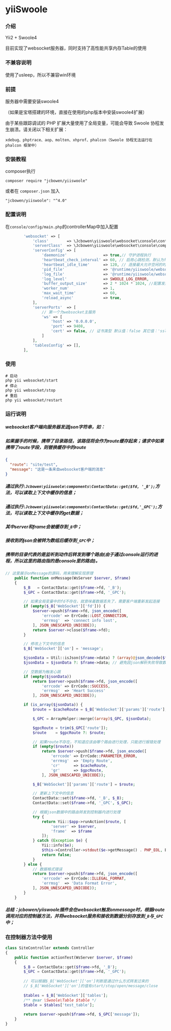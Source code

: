 # yiiSwoole

### 介绍

Yii2 + Swoole4

目前实现了websocket服务器，同时支持了高性能共享内存Table的使用

### 不兼容说明

使用了usleep，所以不兼容win环境

### 前提

服务器中需要安装swoole4

（如果是宝塔搭建的环境，直接在使用的php版本中安装swoole4扩展）

由于某些跟踪调试的 PHP 扩展大量使用了全局变量，可能会导致 Swoole 协程发生崩溃。请关闭以下相关扩展：

```  
xdebug、phptrace、aop、molten、xhprof、phalcon（Swoole 协程无法运行在 phalcon 框架中）
```

### 安装教程

composer执行

```shell
composer require "jcbowen/yiiswoole"
```

或者在 `composer.json` 加入

```
"jcbowen/yiiswoole": "^4.0"
```

### 配置说明

在`console/config/main.php`的controllerMap中加入配置

```php
        'websocket' => [
            'class'        => \Jcbowen\yiiswoole\websocket\console\controllers\WebSocketController::class,
            'serverClass'  => \Jcbowen\yiiswoole\websocket\console\components\Server::class, // 可不填，默认值
            'serverConfig' => [
                'daemonize'                => true,// 守护进程执行
                'heartbeat_check_interval' => 60, // 启用心跳检测，默认为false
                'heartbeat_idle_time'      => 120, // 连接最大允许空闲的时间，启用心跳检测的情况下，如未设置，默认未心跳检测的两倍
                'pid_file'                 => '@runtime/yiiswoole/websocket.pid',
                'log_file'                 => '@runtime/yiiswoole/websocket.log',
                'log_level'                => SWOOLE_LOG_ERROR,
                'buffer_output_size'       => 2 * 1024 * 1024, //配置发送输出缓存区内存尺寸
                'worker_num'               => 1,
                'max_wait_time'            => 60,
                'reload_async'             => true,
            ],
            'serverPorts'  => [
                // 第一个为websocket主服务
                'ws' => [
                    'host' => '0.0.0.0',
                    'port' => 9408,
                    'cert' => false, // 证书类型 默认值：false 其它值：'ssl'
                ]
            ],
            'tablesConfig' => [],
        ],
```

### 使用

```shell
# 启动 
php yii websocket/start
# 停止 
php yii websocket/stop
# 重启 
php yii websocket/restart
```

### 运行说明

##### websocket客户端向服务器发送json字符串，如：

##### 如果握手的时候，携带了目录路径，该路径将会作为route缓存起来；请求中如果携带了route字段，则替换缓存中的route

```json
{
  "route": "site/test",
  "message": "这是一条来自websocket客户端的消息"
}
```

##### 通过执行```\Jcbowen\yiiswoole\components\ContactData::get($fd, '_B');```方法，可以读取上下文中缓存的信息；

##### 通过执行```\Jcbowen\yiiswoole\components\ContactData::get($fd,'_GPC');```方法，可以读取上下文中缓存的get数据；

##### 其中server和frame会被缓存到```_B```中；

##### 接收到的json会被转为数组后缓存到```_GPC```中；

##### 携带的目录代表的是监听到动作后转发到哪个路由(由于通过console运行的进程，所以这里的路由指的是console里的路由)。

```php
// 这里展示onMessage的源码，用来理解实现原理
    public function onMessage(WsServer $server, $frame)
    {
        $_B   = ContactData::get($frame->fd, '_B');
        $_GPC = ContactData::get($frame->fd, '_GPC');

        // 如果全局变量中的fd不存在，就意味着数据丢失了，需要客户端重新发起连接
        if (empty($_B['WebSocket']['fd'])) {
            $server->push($frame->fd, json_encode([
                'errcode' => ErrCode::LOST_CONNECTION,
                'errmsg'  => 'connect info lost',
            ], JSON_UNESCAPED_UNICODE));
            return $server->close($frame->fd);
        }

        // 修改上下文中的信息
        $_B['WebSocket']['on'] = 'message';

        $jsonData = Util::isJson($frame->data) ? (array)@json_decode($frame->data, true) : $frame->data;
        $jsonData = $jsonData ?: $frame->data; // 避免因json解析失败导致数据丢失的情况

        // 空数据为触发心跳
        if (empty($jsonData))
            return $server->push($frame->fd, json_encode([
                'errcode' => ErrCode::SUCCESS,
                'errmsg'  => 'Heart Success'
            ], JSON_UNESCAPED_UNICODE));

        if (is_array($jsonData)) {
            $route = $cacheRoute = $_B['WebSocket']['params']['route'];

            $_GPC = ArrayHelper::merge((array)$_GPC, $jsonData);

            $gpcRoute = trim($_GPC['route']);
            $route    = $gpcRoute ?: $route;

            // 如果route不存在，不知道应该由哪个路由进行处理，只能进行报错处理
            if (empty($route))
                return $server->push($frame->fd, json_encode([
                    'errcode' => ErrCode::PARAMETER_ERROR,
                    'errmsg'  => 'Empty Route',
                    'cr'      => $cacheRoute,
                    'gr'      => $gpcRoute,
                ], JSON_UNESCAPED_UNICODE));

            $_B['WebSocket']['params']['route'] = $route;

            // 更新上下文中的信息
            ContactData::set($frame->fd, '_B', $_B);
            ContactData::set($frame->fd, '_GPC', $_GPC);

            // 根据json数据中的路由转发到控制器内进行处理
            try {
                return Yii::$app->runAction($route, [
                    'server' => $server,
                    'frame'  => $frame
                ]);
            } catch (Exception $e) {
                Yii::info($e);
                $this->Controller->stdout($e->getMessage() . PHP_EOL, BaseConsole::FG_RED);
                return false;
            }
        } else {
            // 数据格式错误
            return $server->push($frame->fd, json_encode([
                'errcode' => ErrCode::ILLEGAL_FORMAT,
                'errmsg'  => 'Data Format Error',
            ], JSON_UNESCAPED_UNICODE));
        }
    }

```

##### 总结：jcbowen/yiiswoole插件会在websocket触发onmessage时，根据route调用对应的控制器方法，并将websocket服务和接收到数据分别存放到```_B```与```_GPC```中；

### 在控制器方法中使用

```php
class SiteController extends Controller
{    
    public function actionTest(WsServer $server, $frame)
    {
        $_B = ContactData::get($frame->fd, '_B');
        $_GPC = ContactData::get($frame->fd, '_GPC');
        
        // 可以根据$_B['WebSocket']['on']判断是通过什么方式转发过来的
        // $_B['WebSocket']['on']的值有start/stop/open/message/close
        
        $tables = $_B['WebSocket']['tables'];
        /** @var \Swoole\Table $table */
        $table = $tables['test_table'];
        
        return $server->push($frame->fd, $_GPC['message']);
    }
}
```
